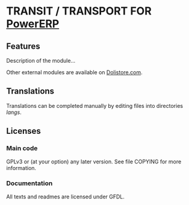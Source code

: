 # TRANSIT / TRANSPORT FOR [PowerERP](https://www.ipowerworld.net)

## Features

Description of the module...

<!--
![Screenshot parcautomobile](img/screenshot_parcautomobile.png?raw=true "ParcAutomobile"){imgmd}
-->

Other external modules are available on [Dolistore.com](https://www.dolistore.com).

## Translations

Translations can be completed manually by editing files into directories _langs_.

<!--
This module contains also a sample configuration for Transifex, under the hidden directory [.tx](.tx), so it is possible to manage translation using this service.

For more informations, see the [translator's documentation](https://wiki.powererp.org/index.php/Translator_documentation).

There is a [Transifex project](https://transifex.com/projects/p/powererp-module-template) for this module.
-->

<!--

## Installation

### From the ZIP file and GUI interface

- If you get the module in a zip file (like when downloading it from the market place [Dolistore](https://www.dolistore.com)), go into
menu ```Home - Setup - Modules - Deploy external module``` and upload the zip file.

Note: If this screen tell you there is no custom directory, check your setup is correct:

- In your powererp installation directory, edit the ```htdocs/conf/conf.php``` file and check that following lines are not commented:

    ```php
    //$powererp_main_url_root_alt ...
    //$powererp_main_document_root_alt ...
    ```

- Uncomment them if necessary (delete the leading ```//```) and assign a sensible value according to your powererp installation

    For example :

    - UNIX:
        ```php
        $powererp_main_url_root_alt = '/custom';
        $powererp_main_document_root_alt = '/var/www/powererp/htdocs/custom';
        ```

    - Windows:
        ```php
        $powererp_main_url_root_alt = '/custom';
        $powererp_main_document_root_alt = 'C:/My Web Sites/powererp/htdocs/custom';
        ```

### From a GIT repository

- Clone the repository in ```$powererp_main_document_root_alt/parcautomobile```

```sh
cd ....../custom
git clone git@github.com:gitlogin/parcautomobile.git parcautomobile
```

### <a name="final_steps"></a>Final steps

From your browser:

  - Log into powererp as a super-administrator
  - Go to "Setup" -> "Modules"
  - You should now be able to find and enable the module

-->

## Licenses

### Main code

GPLv3 or (at your option) any later version. See file COPYING for more information.

### Documentation

All texts and readmes are licensed under GFDL.
